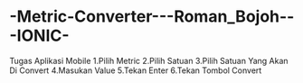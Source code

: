 # -Metric-Converter---Roman_Bojoh---IONIC-
Tugas Aplikasi Mobile
1.Pilih Metric
2.Pilih Satuan
3.Pilih Satuan Yang Akan Di Convert
4.Masukan Value
5.Tekan Enter
6.Tekan Tombol Convert
